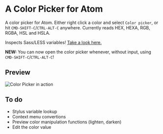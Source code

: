 # A Color Picker for Atom

A color picker for Atom. Either right click a color and select `Color picker`, or hit `CMD-SHIFT-C`/`CTRL-ALT-C` anywhere. Currently reads HEX, HEXA, RGB, RGBA, HSL and HSLA.

Inspects Sass/LESS variables! [Take a look here.](http://t.hom.as/colorpicker4.mov)

**NEW:** You can now open the color picker whenever, without input, using `CMD-SHIFT-C`/`CTRL-ALT-C`!

## Preview

![Color Picker in action](http://f.cl.ly/items/3g3T401o0o0F2m2O1z1K/output.gif)

## To do

- Stylus variable lookup
- Context menu convertions
- Preview color manipulation functions (lighten, darken)
- Edit the color value
